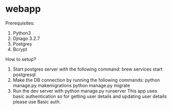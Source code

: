 # webapp

Prerequisites:

1. Python3
2. Djnago 3.2.7
3. Postgres
4. Bcrypt

How to setup?
1. Start postgres server with the following command: brew services start postgresql
2. Make the DB connection by running the following commands:
    python manage.py makemigrations
    python manage.py migrate
3. Run the dev server with python manage.py runserver
This app uses basic authentication so for getting user details and updating user details please use Basic auth. 
